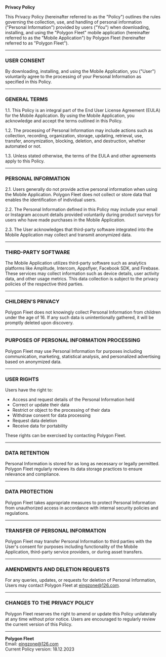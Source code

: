 **Privacy Policy**

This Privacy Policy (hereinafter referred to as the "Policy") outlines the rules governing the collection, use, and handling of personal information ("Personal Information") provided by users ("You") when downloading, installing, and using the "Polygon Fleet" mobile application (hereinafter referred to as the "Mobile Application") by Polygon Fleet (hereinafter referred to as "Polygon Fleet").

---

### **USER CONSENT**

By downloading, installing, and using the Mobile Application, you ("User") voluntarily agree to the processing of your Personal Information as specified in this Policy.

---

### **GENERAL TERMS**

1.1. This Policy is an integral part of the End User License Agreement (EULA) for the Mobile Application. By using the Mobile Application, you acknowledge and accept the terms outlined in this Policy.

1.2. The processing of Personal Information may include actions such as collection, recording, organization, storage, updating, retrieval, use, transfer, anonymization, blocking, deletion, and destruction, whether automated or not.

1.3. Unless stated otherwise, the terms of the EULA and other agreements apply to this Policy.

---

### **PERSONAL INFORMATION**

2.1. Users generally do not provide active personal information when using the Mobile Application. Polygon Fleet does not collect or store data that enables the identification of individual users.

2.2. The Personal Information defined in this Policy may include your email or Instagram account details provided voluntarily during product surveys for users who have made purchases in the Mobile Application.

2.3. The User acknowledges that third-party software integrated into the Mobile Application may collect and transmit anonymized data.

---

### **THIRD-PARTY SOFTWARE**

The Mobile Application utilizes third-party software such as analytics platforms like Amplitude, Intercom, Appsflyer, Facebook SDK, and Firebase. These services may collect information such as device details, user activity data, and other usage metrics. This data collection is subject to the privacy policies of the respective third parties.

---

### **CHILDREN'S PRIVACY**

Polygon Fleet does not knowingly collect Personal Information from children under the age of 16. If any such data is unintentionally gathered, it will be promptly deleted upon discovery.

---

### **PURPOSES OF PERSONAL INFORMATION PROCESSING**

Polygon Fleet may use Personal Information for purposes including communication, marketing, statistical analysis, and personalized advertising based on anonymized data.

---

### **USER RIGHTS**

Users have the right to:

- Access and request details of the Personal Information held
- Correct or update their data
- Restrict or object to the processing of their data
- Withdraw consent for data processing
- Request data deletion
- Receive data for portability

These rights can be exercised by contacting Polygon Fleet.

---

### **DATA RETENTION**

Personal Information is stored for as long as necessary or legally permitted. Polygon Fleet regularly reviews its data storage practices to ensure relevance and compliance.

---

### **DATA PROTECTION**

Polygon Fleet takes appropriate measures to protect Personal Information from unauthorized access in accordance with internal security policies and regulations.

---

### **TRANSFER OF PERSONAL INFORMATION**

Polygon Fleet may transfer Personal Information to third parties with the User's consent for purposes including functionality of the Mobile Application, third-party service providers, or during asset transfers.

---

### **AMENDMENTS AND DELETION REQUESTS**

For any queries, updates, or requests for deletion of Personal Information, Users may contact Polygon Fleet at eingzone@126.com.

---

### **CHANGES TO THE PRIVACY POLICY**

Polygon Fleet reserves the right to amend or update this Policy unilaterally at any time without prior notice. Users are encouraged to regularly review the current version of this Policy.

---

**Polygon Fleet**  
Email: eingzone@126.com  
Current Policy version: 18.12.2023
